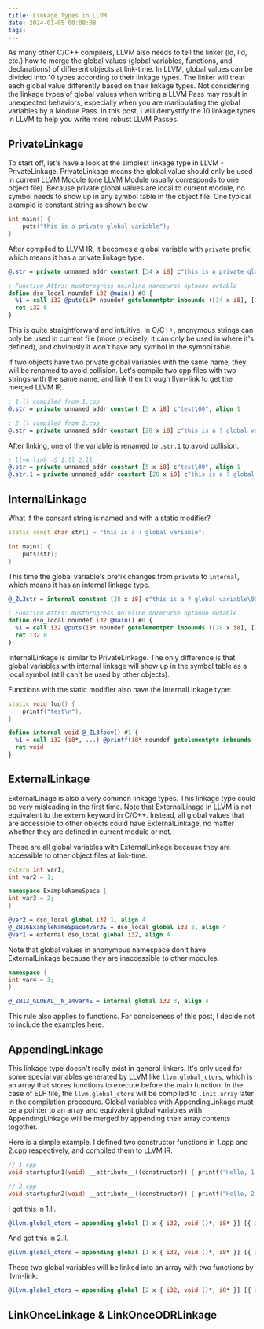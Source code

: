 ```yaml
---
title: Linkage Types in LLVM
date: 2024-01-05 00:08:08
tags:
---
```


As many other C/C++ compilers, LLVM also needs to tell the linker (ld, lld, etc.) how to merge the global values (global variables, functions, and declarations) of different objects at link-time. In LLVM, global values can be divided into 10 types according to their linkage types. The linker will treat each global value differently based on their linkage types. Not considering the linkage types of global values when writing a LLVM Pass may result in unexpected behaviors, especially when you are manipulating the global variables by a Module Pass. In this post, I will demystify the 10 linkage types in LLVM to help you write more robust LLVM Passes.

<!-- more -->

## PrivateLinkage
To start off, let's have a look at the simplest linkage type in LLVM - PrivateLinkage. PrivateLinkage means the global value should only be used in current LLVM Module (one LLVM Module usually corresponds to one object file). Because private global values are local to current module, no symbol needs to show up in any symbol table in the object file. One typical example is constant string as shown below.

```cpp
int main() { 
    puts("this is a private global variable"); 
}
```
After compiled to LLVM IR, it becomes a global variable with `private` prefix, which means it has a private linkage type.
```llvm
@.str = private unnamed_addr constant [34 x i8] c"this is a private global variable\00", align 1

; Function Attrs: mustprogress noinline norecurse optnone uwtable
define dso_local noundef i32 @main() #0 {
  %1 = call i32 @puts(i8* noundef getelementptr inbounds ([34 x i8], [34 x i8]* @.str, i64 0, i64 0))
  ret i32 0
}
```
This is quite straightforward and intuitive. In C/C++, anonymous strings can only be used in current file (more precisely, it can only be used in where it's defined), and obviously it won't have any symbol in the symbol table. 

If two objects have two private global variables with the same name, they will be renamed to avoid collision. Let's compile two cpp files with two strings with the same name, and link then through llvm-link to get the merged LLVM IR.

```llvm
; 1.ll compiled from 1.cpp
@.str = private unnamed_addr constant [5 x i8] c"test\00", align 1
```

```llvm
; 2.ll compiled from 2.cpp
@.str = private unnamed_addr constant [28 x i8] c"this is a ? global variable\00", align 1
```
After linking, one of the variable is renamed to `.str.1` to avoid collision.
```llvm
; llvm-link -S 1.ll 2.ll
@.str = private unnamed_addr constant [5 x i8] c"test\00", align 1
@.str.1 = private unnamed_addr constant [28 x i8] c"this is a ? global variable\00", align 1
```
## InternalLinkage
What if the consant string is named and with a static modifier?
```cpp
static const char str[] = "this is a ? global variable";

int main() { 
    puts(str); 
}
```

This time the global variable's prefix changes from `private` to `internal`, which means it has an internal linkage type. 
```llvm
@_ZL3str = internal constant [28 x i8] c"this is a ? global variable\00", align 16

; Function Attrs: mustprogress noinline norecurse optnone uwtable
define dso_local noundef i32 @main() #0 {
  %1 = call i32 @puts(i8* noundef getelementptr inbounds ([28 x i8], [28 x i8]* @_ZL3str, i64 0, i64 0))
  ret i32 0
}
```
InternalLinkage is similar to PrivateLinkage. The only difference is that global variables with internal linkage will show up in the symbol table as a local symbol (still can't be used by other objects).

Functions with the static modifier also have the InternalLinkage type:
```cpp
static void foo() {
    printf("test\n"); 
}
```
```llvm
define internal void @_ZL3foov() #1 {
  %1 = call i32 (i8*, ...) @printf(i8* noundef getelementptr inbounds ([6 x i8], [6 x i8]* @.str.1, i64 0, i64 0))
  ret void
}
```

## ExternalLinkage

ExternalLinage is also a very common linkage types. This linkage type could be very misleading in the first time. Note that ExternalLinage in LLVM is not equivalent to the `extern` keyword in C/C++. Instead, all global values that are accessible to other objects could have ExternalLinkage, no matter whether they are defined in current module or not.

These are all global variables with ExternalLinkage because they are accessible to other object files at link-time.
```cpp
extern int var1;
int var2 = 1;

namespace ExampleNameSpace {
int var3 = 2;
}
```
```llvm
@var2 = dso_local global i32 1, align 4
@_ZN16ExampleNameSpace4var3E = dso_local global i32 2, align 4
@var1 = external dso_local global i32, align 4
```

Note that global values in anonymous namespace don't have ExternalLinkage because they are inaccessible to other modules.

```cpp
namespace {
int var4 = 3;
}
```

```llvm
@_ZN12_GLOBAL__N_14var4E = internal global i32 3, align 4
```
This rule also applies to functions. For conciseness of this post, I decide not to include the examples here.

## AppendingLinkage

This linkage type doesn't really exist in general linkers. It's only used for some special variables generated by LLVM like `llvm.global_ctors`, which is an array that stores functions to execute before the main function. In the case of ELF file, the `llvm.global_ctors` will be compiled to `.init.array` later in the compilation procedure. Global variables with AppendingLinkage must be a pointer to an array and equivalent global variables with AppendingLinkage will be merged by appending their array contents togother. 

Here is a simple example. I defined two constructor functions in 1.cpp and 2.cpp respectively, and compiled them to LLVM IR.
```cpp
// 1.cpp
void startupfun1(void) __attribute__((constructor)) { printf("Hello, 1.cpp\n"); }
```
```cpp
// 2.cpp
void startupfun2(void) __attribute__((constructor)) { printf("Hello, 2.cpp\n"); }
```
I got this in 1.ll.
```llvm
@llvm.global_ctors = appending global [1 x { i32, void ()*, i8* }] [{ i32, void ()*, i8* } { i32 65535, void ()* @_Z11startupfun1v, i8* null }]
```
And got this in 2.ll.
```llvm
@llvm.global_ctors = appending global [1 x { i32, void ()*, i8* }] [{ i32, void ()*, i8* } { i32 65535, void ()* @_Z11startupfun2v, i8* null }]
```
These two global variables will be linked into an array with two functions by llvm-link:
```llvm
@llvm.global_ctors = appending global [2 x { i32, void ()*, i8* }] [{ i32, void ()*, i8* } { i32 65535, void ()* @_Z11startupfun1v, i8* null }, { i32, void ()*, i8* } { i32 65535, void ()* @_Z11startupfun2v, i8* null }]
```


## LinkOnceLinkage & LinkOnceODRLinkage